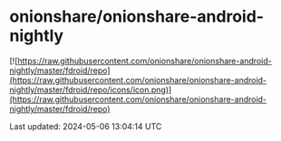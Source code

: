 
# onionshare/onionshare-android-nightly

[![https://raw.githubusercontent.com/onionshare/onionshare-android-nightly/master/fdroid/repo](https://raw.githubusercontent.com/onionshare/onionshare-android-nightly/master/fdroid/repo/icons/icon.png)](https://raw.githubusercontent.com/onionshare/onionshare-android-nightly/master/fdroid/repo)

Last updated: 2024-05-06 13:04:14 UTC